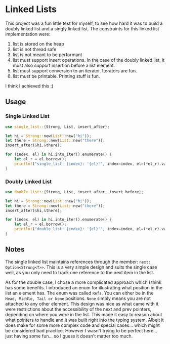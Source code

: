 # Linked Lists

This project was a fun little test for myself, to see how hard it was to build a doubly linked list and a singly linked list. The constraints for this linked list implementation were:

1. list is stored on the heap
2. list is not thread safe
3. list is not meant to be performant
4. list must support insert operations. In the case of the doubly linked list, it must also support insertion before a list element.
5. list must support conversion to an iterator. Iterators are fun.
6. list must be printable. Printing stuff is fun.

I think I achieved this :)

## Usage

### Single Linked List

```rust
use single_list::{Strong, List, insert_after};

let hi = Strong::new(List::new("hi"));
let there = Strong::new(List::new("there"));
insert_after(&hi,&there);

for (index, el) in hi.into_iter().enumerate() {
    let el_r = el.borrow();
    println!("single_list: {index}: '{el}'", index=index, el=(*el_r).value);
}
```

### Doubly Linked List

```rust
use double_list::{Strong, List, insert_after, insert_before};

let hi = Strong::new(List::new("hi"));
let there = Strong::new(List::new("there"));
insert_after(&hi,&there);

for (index, el) in hi.into_iter().enumerate() {
    let el_r = el.borrow();
    println!("double_list: {index}: '{el}'", index=index, el=(*el_r).value);
}
```

## Notes

The single linked list maintains references through the member: `next: Option<Strong<T>>`. This is a very simple design and suits the single case well, as you only need to track one reference to the next item in the list.

As for the double case, I chose a more complicated approach which I think has some benefits. I introduced an enum for illustrating what position in the list an element has. The enum was called `Refs`. You can either be in the `Head, Middle, Tail or None` positions. `None` simply means you are not attached to any other element. This design was nice as what came with it were restrictions about the accessibility of the next and prev pointers, depending on where you were in the list. This made it easy to reason about what pointers to handle and it was built right into the typing system. Albeit it does make for some more complex code and special cases... which might be considered bad practice. However I wasn't trying to be perfect here... just having some fun... so I guess it doesn't matter too much.